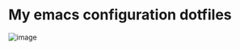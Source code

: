 # My emacs configuration dotfiles


![image](https://github.com/KonstantinDjairo/emacs.d/assets/53496273/75187302-599c-4a90-a194-3aa38f28cc24)
